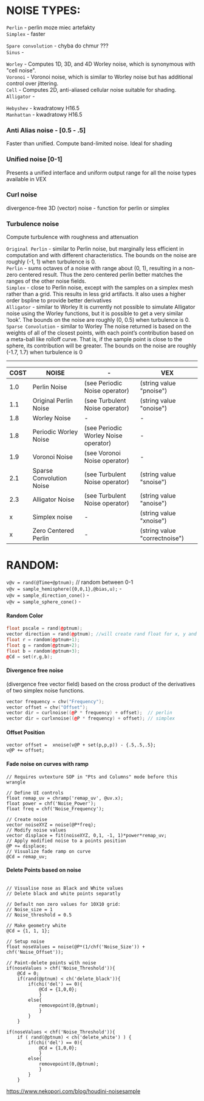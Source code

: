 # NOISE TYPES:
`Perlin` - perlin moze miec artefakty   
`Simplex` - faster  
  
`Spare convolution` - chyba do chmur ???  
`Sinus` -  
  
`Worley` -  Computes 1D, 3D, and 4D Worley noise, which is synonymous with "cell noise".   
`Voronoi` -  Voronoi noise, which is similar to Worley noise but has additional control over jittering.  
`Cell` - Computes 2D, anti-aliased cellular noise suitable for shading.  
`Alligator` -  
  
`Hebyshev`  - kwadratowy H16.5   
`Manhattan` - kwadratowy H16.5  

### Anti Alias noise  - [0.5 - .5]  
Faster than unified. Compute band-limited noise. Ideal for shading

### Unified noise [0-1]  
Presents a unified interface and uniform output range for all the noise types available in VEX

### Curl noise
divergence-free 3D (vector) noise - function for perlin or simplex 

### Turbulence noise 
Compute turbulence with roughness and attenuation

`Original Perlin` - similar to Perlin noise, but marginally less efficient in computation and with different characteristics. The bounds on the noise are roughly (-1, 1) when turbulence is 0.    
`Perlin` - sums octaves of a noise with range about (0, 1), resulting in a non-zero centered result. Thus the zero centered perlin better matches the ranges of the other noise fields.    
`Simplex` - close to Perlin noise, except with the samples on a simplex mesh rather than a grid. This results in less grid artifacts. It also uses a higher order bspline to provide better derivatives    
`Alligator` - similar to Worley It is currently not possible to simulate Alligator noise using the Worley functions, but it is possible to get a very similar 'look'. The bounds on the noise are roughly (0, 0.5) when turbulence is 0.    
`Sparse Convolution` - similar to Worley The noise returned is based on the weights of all of the closest points, with each point’s contribution based on a meta-ball like rolloff curve. That is, if the sample point is close to the sphere, its contribution will be greater. The bounds on the noise are roughly (-1.7, 1.7) when turbulence is 0    


---

COST | NOISE | - | VEX
--- | --- | --- | --- 
1.0 | Perlin Noise | (see Periodic  Noise operator) | (string value "pnoise")
1.1 | Original Perlin Noise | (see Turbulent Noise operator) | (string value "onoise")
1.8 | Worley Noise | - | -
1.8 | Periodic Worley Noise | (see Periodic Worley Noise operator) | -
1.9 | Voronoi Noise | (see Voronoi   Noise operator) | -
2.1 | Sparse Convolution Noise | (see Turbulent Noise operator) | (string value "snoise")
2.3 | Alligator Noise | (see Turbulent Noise operator) | (string value "anoise")
x | Simplex noise | - | (string value "xnoise")
x |Zero Centered Perlin | - | (string value "correctnoise")

           
           
# RANDOM:
`v@v = rand(@Time+@ptnum);` // random between 0-1  
`v@v = sample_hemisphere({0,0,1},@bias,u);` -   
`v@v = sample_direction_cone()` -     
`v@v = sample_sphere_cone()` -   

#### Random Color 
```cpp
float pscale = rand(@ptnum);
vector direction = rand(@ptnum); //will create rand float for x, y and z direction
float r = random(@ptnum+1);
float g = random(@ptnum+2);
float b = random(@ptnum+3);
@Cd = set(r,g,b);
```

#### Divergence free noise  
(divergence free vector field) based on the cross product of the derivatives of two simplex noise functions.  
```cpp
vector frequency = chv("Frequency");
vector offset = chv("Offset");
vector dir = curlnoise((@P * frequency) + offset);  // perlin
vector dir = curlxnoise((@P * frequency) + offset); // simplex 

```
#### Offset Position
```
vector offset =  xnoise(v@P + set(p,p,p)) - {.5,.5,.5};
v@P += offset;
```


#### Fade noise on curves with ramp 
```
// Requires uvtexture SOP in "Pts and Columns" mode before this wrangle

// Define UI controls
float remap_uv = chramp('remap_uv', @uv.x);
float power = chf('Noise_Power');
float freq = chf('Noise_Frequency');

// Create noise
vector noiseXYZ = noise(@P*freq);
// Modify noise values
vector displace = fit(noiseXYZ, 0,1, -1, 1)*power*remap_uv;
// Apply modified noise to a points position
@P += displace;
// Visualize fade ramp on curve
@Cd = remap_uv;
```

#### Delete Points based on noise  
```

// Visualise nose as Black and White values
// Delete black and white points separatly

// Default non zero values for 10X10 grid:
// Noise_size = 1
// Noise_threshold = 0.5

// Make geometry white
@Cd = {1, 1, 1};

// Setup noise
float noseValues = noise(@P*(1/chf('Noise_Size')) + chf('Noise_Offset'));

// Paint-delete points with noise
if(noseValues > chf('Noise_Threshold')){
    @Cd = 0;
    if(rand(@ptnum) < ch('delete_black')){
        if(chi('del') == 0){
            @Cd = {1,0,0};
            }
        else{
            removepoint(0,@ptnum);
            }
        }
    }

if(noseValues < chf('Noise_Threshold')){
    if ( rand(@ptnum) < ch('delete_white') ) {       
        if(chi('del') == 0){
            @Cd = {1,0,0};
            }
        else{
            removepoint(0,@ptnum);
            }
        }
    }
```



https://www.nekopori.com/blog/houdini-noisesample  

